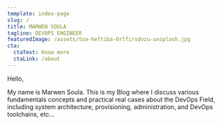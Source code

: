```yaml
---
template: index-page
slug: /
title: MARWEN SOULA
tagline: DEVOPS ENGINEER
featuredImage: /assets/toa-heftiba-0rlfirsdvzu-unsplash.jpg
cta:
  ctaText: Know more
  ctaLink: /about
---
```


Hello,

My name is Marwen Soula. This is my Blog where I discuss various fundamentals concepts and practical real cases about the DevOps Field, including system architecture, provisioning, administration, and DevOps toolchains, etc... 
